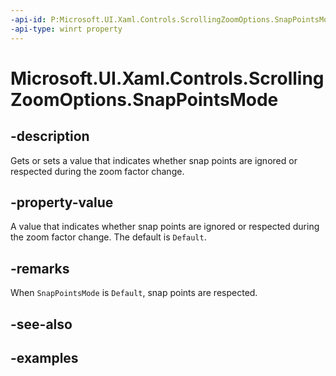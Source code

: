 ```yaml
---
-api-id: P:Microsoft.UI.Xaml.Controls.ScrollingZoomOptions.SnapPointsMode
-api-type: winrt property
---
```


# Microsoft.UI.Xaml.Controls.ScrollingZoomOptions.SnapPointsMode

<!--
public Microsoft.UI.Xaml.Controls.ScrollingSnapPointsMode SnapPointsMode { get; set; }
-->

## -description

Gets or sets a value that indicates whether snap points are ignored or respected during the zoom factor change.

## -property-value

A value that indicates whether snap points are ignored or respected during the zoom factor change. The default is `Default`.

## -remarks

When `SnapPointsMode` is `Default`, snap points are respected.

## -see-also

## -examples


